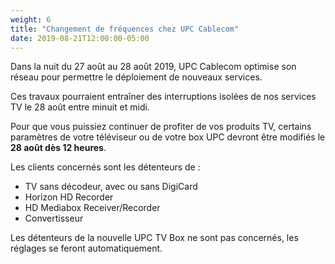 ```yaml
---
weight: 6
title: "Changement de fréquences chez UPC Cablecom"
date: 2019-08-21T12:00:00-05:00
---
```


Dans la nuit du 27 août au 28 août 2019, UPC Cablecom optimise son réseau pour permettre le déploiement de nouveaux services.

Ces travaux pourraient entraîner des interruptions isolées de nos services TV le 28 août entre minuit et midi.



Pour que vous puissiez continuer de profiter de vos produits TV, certains paramètres de votre téléviseur ou de votre box UPC devront être modifiés le **28 août dès 12 heures**.

Les clients concernés sont les détenteurs de :

* TV sans décodeur, avec ou sans DigiCard
* Horizon HD Recorder
* HD Mediabox Receiver/Recorder
* Convertisseur


Les détenteurs de la nouvelle UPC TV Box ne sont pas concernés, les réglages se feront automatiquement.
